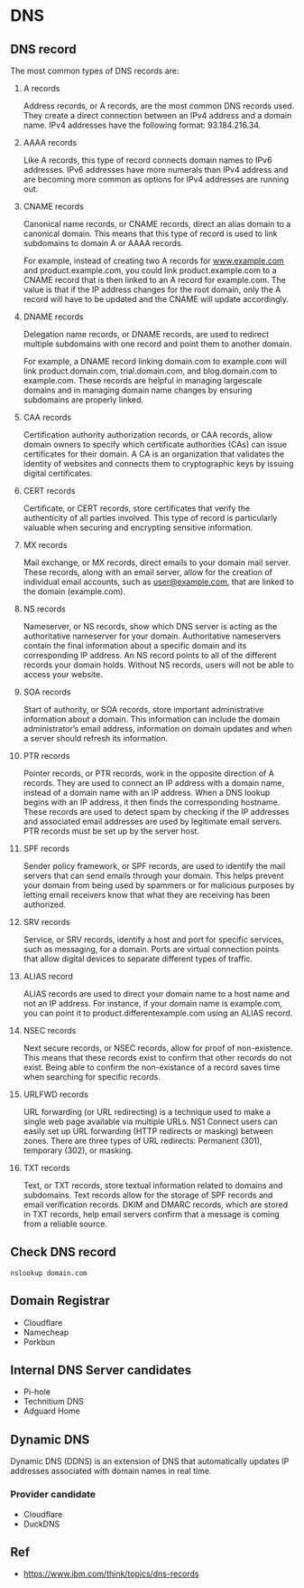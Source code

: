 # DNS

## DNS record
The most common types of DNS records are:
1. A records

    Address records, or A records, are the most common DNS records used. They create a direct connection between an IPv4 address and a domain name. IPv4 addresses have the following format: 93.184.216.34.

2. AAAA records

    Like A records, this type of record connects domain names to IPv6 addresses. IPv6 addresses have more numerals than IPv4 address and are becoming more common as options for IPv4 addresses are running out.

3. CNAME records

    Canonical name records, or CNAME records, direct an alias domain to a canonical domain. This means that this type of record is used to link subdomains to domain A or AAAA records.

    For example, instead of creating two A records for www.example.com and product.example.com, you could link product.example.com to a CNAME record that is then linked to an A record for example.com. The value is that if the IP address changes for the root domain, only the A record will have to be updated and the CNAME will update accordingly.

4. DNAME records

    Delegation name records, or DNAME records, are used to redirect multiple subdomains with one record and point them to another domain.

    For example, a DNAME record linking domain.com to example.com will link product.domain.com, trial.domain.com, and blog.domain.com to example.com. These records are helpful in managing largescale domains and in managing domain name changes by ensuring subdomains are properly linked.

5. CAA records

    Certification authority authorization records, or CAA records, allow domain owners to specify which certificate authorities (CAs) can issue certificates for their domain. A CA is an organization that validates the identity of websites and connects them to cryptographic keys by issuing digital certificates.

6. CERT records

    Certificate, or CERT records, store certificates that verify the authenticity of all parties involved. This type of record is particularly valuable when securing and encrypting sensitive information.

7. MX records

    Mail exchange, or MX records, direct emails to your domain mail server. These records, along with an email server, allow for the creation of individual email accounts, such as user@example.com, that are linked to the domain (example.com).

8. NS records

    Nameserver, or NS records, show which DNS server is acting as the authoritative nameserver for your domain. Authoritative nameservers contain the final information about a specific domain and its corresponding IP address. An NS record points to all of the different records your domain holds. Without NS records, users will not be able to access your website.

9. SOA records

    Start of authority, or SOA records, store important administrative information about a domain. This information can include the domain administrator’s email address, information on domain updates and when a server should refresh its information.

10. PTR records

    Pointer records, or PTR records, work in the opposite direction of A records. They are used to connect an IP address with a domain name, instead of a domain name with an IP address. When a DNS lookup begins with an IP address, it then finds the corresponding hostname. These records are used to detect spam by checking if the IP addresses and associated email addresses are used by legitimate email servers. PTR records must be set up by the server host.

11. SPF records

    Sender policy framework, or SPF records, are used to identify the mail servers that can send emails through your domain. This helps prevent your domain from being used by spammers or for malicious purposes by letting email receivers know that what they are receiving has been authorized.

12. SRV records

    Service, or SRV records, identify a host and port for specific services, such as messaging, for a domain. Ports are virtual connection points that allow digital devices to separate different types of traffic.

13. ALIAS record

    ALIAS records are used to direct your domain name to a host name and not an IP address. For instance, if your domain name is example.com, you can point it to product.differentexample.com using an ALIAS record.

14. NSEC records

    Next secure records, or NSEC records, allow for proof of non-existence. This means that these records exist to confirm that other records do not exist. Being able to confirm the non-existance of a record saves time when searching for specific records.

15. URLFWD records

    URL forwarding (or URL redirecting) is a technique used to make a single web page available via multiple URLs. NS1 Connect users can easily set up URL forwarding (HTTP redirects or masking) between zones. There are three types of URL redirects: Permanent (301), temporary (302), or masking.

16. TXT records

    Text, or TXT records, store textual information related to domains and subdomains. Text records allow for the storage of SPF records and email verification records. DKIM and DMARC records, which are stored in TXT records, help email servers confirm that a message is coming from a reliable source.

## Check DNS record

    nslookup domain.com

## Domain Registrar

- Cloudflare
- Namecheap
- Porkbun

## Internal DNS Server candidates
- Pi-hole
- Technitium DNS
- Adguard Home

## Dynamic DNS

Dynamic DNS (DDNS) is an extension of DNS that automatically updates IP addresses associated with domain names in real time.

### Provider candidate

- Cloudflare
- DuckDNS

## Ref
- https://www.ibm.com/think/topics/dns-records